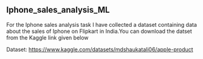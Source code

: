 ## Iphone_sales_analysis_ML
For the Iphone sales analysis task I have collected a dataset containing data about the sales of Iphone on Flipkart in India.You can download the datset from the Kaggle link given below

Dataset: https://www.kaggle.com/datasets/mdshaukatali06/apple-product

